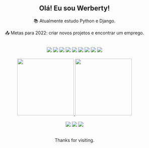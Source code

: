 
<div align="center">

## Olá! Eu sou Werberty!

:books: Atualmente estudo Python e Django.

:outbox_tray: Metas para 2022: criar novos projetos e encontrar um emprego.
  
<br>
<div>
<a href="https://www.python.org/" target="_blank"><img src="https://img.shields.io/badge/python-3670A0?style=for-the-badge&logo=python&logoColor=ffdd54" target="_blank"></a> 
<a href="https://www.djangoproject.com/" target="_blank"><img src="https://img.shields.io/badge/Django-092E20?style=for-the-badge&logo=django&logoColor=white" target="_blank"></a> 
<a href="" target="_blank"><img src="https://img.shields.io/badge/html5-%23E34F26.svg?style=for-the-badge&logo=html5&logoColor=white" target="_blank"></a>
<a href="" target="_blank"><img src="https://img.shields.io/badge/css3-%231572B6.svg?style=for-the-badge&logo=css3&logoColor=white" target="_blank"></a>
<a href="" target="_blank"><img src="https://img.shields.io/badge/bootstrap-%23563D7C.svg?style=for-the-badge&logo=bootstrap&logoColor=white" target="_blank"></a>
<a href="" target="_blank"><img src="https://img.shields.io/badge/mysql-%2300f.svg?style=for-the-badge&logo=mysql&logoColor=white" target="_blank"></a>
<a href="" target="_blank"><img src="https://img.shields.io/badge/git-%23F05033.svg?style=for-the-badge&logo=git&logoColor=white" target="_blank"></a>
<a href="" target="_blank"><img src="https://img.shields.io/badge/Linux-FCC624?style=for-the-badge&logo=linux&logoColor=black" target="_blank"></a>
<a href="" target="_blank"><img src="https://img.shields.io/badge/Visual%20Studio%20Code-0078d7.svg?style=for-the-badge&logo=visual-studio-code&logoColor=white" target="_blank"></a>
</div>
<br>
  
<div>
<a href="https://github.com/werberty">
<img height="180em" src="https://github-readme-stats.vercel.app/api/top-langs/?username=werberty&layout=compact&langs_count=7&theme=outrun"/>
<img height="180em" src="https://github-readme-stats.vercel.app/api?username=werberty&show_icons=true&theme=outrun&include_all_commits=true&count_private=true"/>
</div>
<br>
  
<div>
<a href="https://www.linkedin.com/in/seu-usuário-linkedln-aqui" target="_blank"><img src="https://img.shields.io/badge/-LinkedIn-%230077B5?style=for-the-badge&logo=linkedin&logoColor=white" target="_blank"></a> 
<a href="https://github.com/Werberty" target="_blank"><img src="https://img.shields.io/badge/-Github-000?style=for-the-badge&logo=Github&logoColor=white" target="_blank"></a>
<a href = "mailto:werberty.alexandre@gmail.com"><img src="https://img.shields.io/badge/Gmail-D14836?style=for-the-badge&logo=gmail&logoColor=white" target="_blank"></a>  
</div>
<br>

Thanks for visiting.

